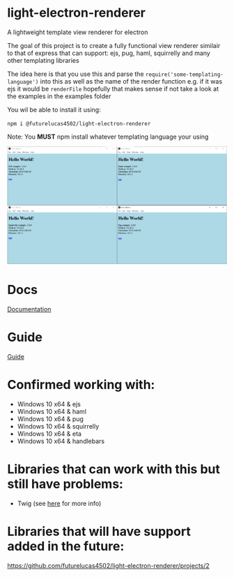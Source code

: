 # light-electron-renderer
A lightweight template view renderer for electron

The goal of this project is to create a fully functional view renderer similair to that of express that can support: ejs, pug, haml, squirrelly and many other templating libraries

The idea here is that you use this and parse the `require('some-templating-language')` into this as well as the name of the render function e.g. if it was ejs it would be `renderFile` hopefully that makes sense if not take a look at the examples in the examples folder

You wil be able to install it using:

`npm i @futurelucas4502/light-electron-renderer`

Note: You **MUST** npm install whatever templating language your using

![Examples image](https://raw.githubusercontent.com/futurelucas4502/light-electron-renderer/master/assets/screenshot.png)

# Docs
[Documentation](https://futurelucas4502.github.io/docs/index.html?docs=light-electron-renderer)

# Guide
[Guide](https://futurelucas4502.medium.com/templating-in-electron-3302b9d7f6ac)

# Confirmed working with:

* Windows 10 x64 & ejs
* Windows 10 x64 & haml
* Windows 10 x64 & pug
* Windows 10 x64 & squirrelly
* Windows 10 x64 & eta
* Windows 10 x64 & handlebars

# Libraries that can work with this but still have problems:
* Twig (see [here](https://github.com/futurelucas4502/light-electron-renderer/issues/3) for more info)

# Libraries that will have support added in the future:
https://github.com/futurelucas4502/light-electron-renderer/projects/2
